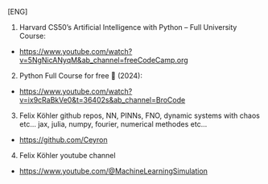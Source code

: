 [ENG]

1. Harvard CS50’s Artificial Intelligence with Python – Full University Course: 
- https://www.youtube.com/watch?v=5NgNicANyqM&ab_channel=freeCodeCamp.org
2. Python Full Course for free 🐍 (2024): 
- https://www.youtube.com/watch?v=ix9cRaBkVe0&t=36402s&ab_channel=BroCode
3. Felix Köhler github repos, NN, PINNs, FNO, dynamic systems with chaos etc...
  jax, julia, numpy, fourier, numerical methodes etc...
- https://github.com/Ceyron
4. Felix Köhler youtube channel
- https://www.youtube.com/@MachineLearningSimulation
